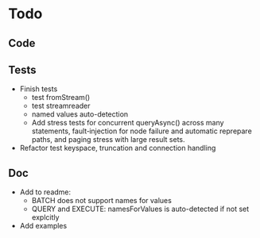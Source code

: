 Todo
=====

## Code

## Tests
* Finish tests
  * test fromStream()
  * test streamreader
  * named values auto-detection
  * Add stress tests for concurrent queryAsync() across many statements, fault‑injection for node failure and automatic reprepare paths, and paging stress with large result sets.
* Refactor test keyspace, truncation and connection handling

## Doc
* Add to readme: 
  * BATCH does not support names for values
  * QUERY and EXECUTE: namesForValues is auto-detected if not set explcitly
* Add examples
